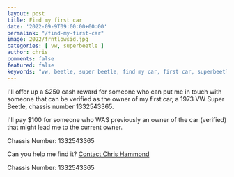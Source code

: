 ```yaml
---
layout: post
title: Find my first car
date: '2022-09-9T09:00:00+00:00'
permalink: "/find-my-first-car"
image: 2022/frntlowsid.jpg
categories: [ vw, superbeetle ]
author: chris
comments: false
featured: false
keywords: "vw, beetle, super beetle, find my car, first car, superbeetle, volkswagen"
---
```

I'll offer up a $250 cash reward for someone who can put me in touch with someone that can be verified as the owner of my first car, a 1973 VW Super Beetle, chassis number 1332543365.


I'll pay $100 for someone who WAS previously an owner of the car (verified) that might lead me to the current owner.

Chassis Number: 1332543365

Can you help me find it? [Contact Chris Hammond](https://www.chrishammond.com/Contact)

Chassis Number: 1332543365


